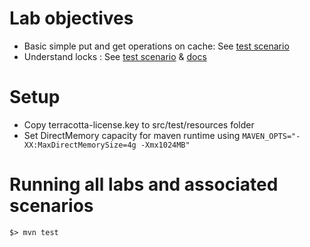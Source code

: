 # Lab objectives
* Basic simple put and get operations on cache: See [test scenario](src/test/java/org/terracotta/labs/lab1/SimplePutAndGetScenarioTest.java)
* Understand locks : See [test scenario](src/test/java/org/terracotta/labs/lab5/LockingScenarioTest.java) & [docs](http://terracotta.org/documentation/bigmemorygo/api/explicitlocking)

# Setup
* Copy terracotta-license.key to src/test/resources folder
* Set DirectMemory capacity for maven runtime using `MAVEN_OPTS="-XX:MaxDirectMemorySize=4g -Xmx1024MB"`

# Running all labs and associated scenarios
`$> mvn test`


